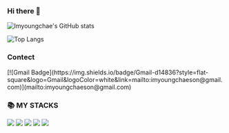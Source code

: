 ### Hi there 👋

<!--
**imyoungchae/imyoungchae** is a ✨ _special_ ✨ repository because its `README.md` (this file) appears on your GitHub profile.

Here are some ideas to get you started:

- 🔭 I’m currently working on ...
- 🌱 I’m currently learning ...
- 👯 I’m looking to collaborate on ...
- 🤔 I’m looking for help with ...
- 💬 Ask me about ...
📫 How to reach me: ...
- 😄 Pronouns: ...
- ⚡ Fun fact: ...
-->
![Imyoungchae's GitHub stats](https://github-readme-stats.vercel.app/api?username=imyoungchae&show_icons=true&theme=cobalt) 

![Top Langs](https://github-readme-stats.vercel.app/api/top-langs/?username=imyoungchae&layout=compact&theme=gruvbox)

 <div align><h3>Contect</h3></div>
 <div align> 
 [![Gmail Badge](https://img.shields.io/badge/Gmail-d14836?style=flat-square&logo=Gmail&logoColor=white&link=mailto:imyoungchaeson@gmail.com)](mailto:imyoungchaeson@gmail.com)
 </div>

<div align><h3>📚 MY STACKS</h3></div>
<div align> 
 <img src="https://img.shields.io/badge/python-3776AB?style=for-the-badge&logo=python&logoColor=white"> 
 <img src="https://img.shields.io/badge/c++-00599C?style=for-the-badge&logo=c%2B%2B&logoColor=white">
 <img src="https://img.shields.io/badge/mysql-4479A1?style=for-the-badge&logo=mysql&logoColor=white"> 
 <img src="https://img.shields.io/badge/github-181717?style=for-the-badge&logo=github&logoColor=white">
 <img src="https://img.shields.io/badge/tensorflow-FF6F00?style=for-the-badge&logo=tensorflow&logoColor=white">
  <br>
 </div>

